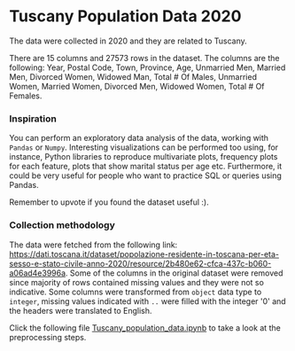 # Tuscany Population Data 2020

The data were collected in 2020 and they are related to Tuscany.

There are 15 columns and 27573 rows in the dataset. The columns are the following: Year, Postal Code, Town, Province, Age, Unmarried Men, Married Men, Divorced Women, Widowed Man, Total # Of Males, Unmarried Women, Married Women, Divorced Men, Widowed Women, Total # Of Females.

### **Inspiration**
You can perform an exploratory data analysis of the data, working with `Pandas` or `Numpy`.
Interesting visualizations can be performed too using, for instance, Python libraries to reproduce multivariate plots, frequency plots for each feature, plots that show marital status per age etc.
Furthermore, it could be very useful for people who want to practice SQL or queries using Pandas.

Remember to upvote if you found the dataset useful :).

### **Collection methodology**
The data were fetched from the following link: https://dati.toscana.it/dataset/popolazione-residente-in-toscana-per-eta-sesso-e-stato-civile-anno-2020/resource/2b480e62-cfca-437c-b060-a06ad4e3996a.
Some of the columns in the original dataset were removed since majority of rows contained missing values and they were not so indicative.
Some columns were transformed from `object` data type to `integer`, missing values indicated with `..` were filled with the integer '0' and the headers were translated to English.

Click the following file [Tuscany_population_data.ipynb](https://github.com/Iron486/Tuscany_population_data_2020/blob/main/Tuscany_population_data.ipynb) to take a look at the preprocessing steps.
